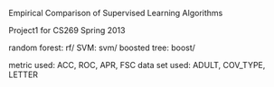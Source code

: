 Empirical Comparison of Supervised Learning Algorithms

Project1 for CS269 Spring 2013

random forest: rf/
SVM: svm/
boosted tree: boost/

metric used: ACC, ROC, APR, FSC
data set used: ADULT, COV_TYPE, LETTER
